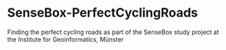 # SenseBox-PerfectCyclingRoads
Finding the perfect cycling roads as part of the SenseBox study project at the Institute for Geoinformatics, Münster
